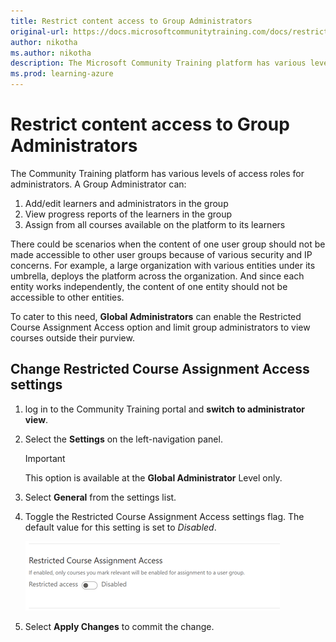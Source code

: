 ```yaml
---
title: Restrict content access to Group Administrators
original-url: https://docs.microsoftcommunitytraining.com/docs/restrict-content-access-to-group-administrators
author: nikotha
ms.author: nikotha
description: The Microsoft Community Training platform has various levels of access roles for administrators.
ms.prod: learning-azure
---
```


# Restrict content access to Group Administrators

The Community Training platform has various levels of access roles for administrators. A Group Administrator can:

1. Add/edit learners and administrators in the group
2. View progress reports of the learners in the group
3. Assign from all courses available on the platform to its learners

There could be scenarios when the content of one user group should not be made accessible to other user groups because of various security and IP concerns. For example, a large organization with various entities under its umbrella, deploys the platform across the organization. And since each entity works independently, the content of one entity should not be accessible to other entities.

To cater to this need, **Global Administrators** can enable the Restricted Course Assignment Access option and limit group administrators to view courses outside their purview.

## Change Restricted Course Assignment Access settings

1. log in to the Community Training portal and **switch to administrator view**.
1. Select the **Settings** on the left-navigation panel.

      > [!IMPORTANT]
      > This option is available at the **Global Administrator** Level only.

1. Select **General** from the settings list.
1. Toggle the Restricted Course Assignment Access settings flag. The default value for this setting is set to *Disabled*.

      ![Restrict Course.png](../media/Restrict%20Course.png)

1. Select **Apply Changes** to commit the change.
